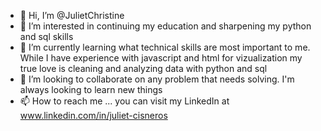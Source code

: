 - 👋 Hi, I’m @JulietChristine
- 👀 I’m interested in continuing my education and sharpening my python and sql skills
- 🌱 I’m currently learning what technical skills are most important to me.
     While I have experience with javascript and html for vizualization my true love is cleaning and analyzing data with python and sql
- 💞️ I’m looking to collaborate on any problem that needs solving. I'm always looking to learn new things
- 📫 How to reach me ... you can visit my LinkedIn at www.linkedin.com/in/juliet-cisneros 

<!---
JulietChristine/JulietChristine is a ✨ special ✨ repository because its `README.md` (this file) appears on your GitHub profile.
You can click the Preview link to take a look at your changes.
--->
